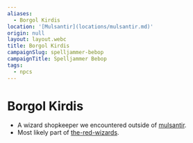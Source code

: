 ```yaml
---
aliases:
  - Borgol Kirdis
location: '[Mulsantir](locations/mulsantir.md)'
origin: null
layout: layout.webc
title: Borgol Kirdis
campaignSlug: spelljammer-bebop
campaignTitle: Spelljammer Bebop
tags:
  - npcs
---
```

# Borgol Kirdis

- A wizard shopkeeper we encountered outside of [mulsantir](locations/mulsantir.md).
- Most likely part of [the-red-wizards](other/the-red-wizards.md).
